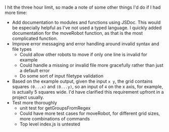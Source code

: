 I hit the three hour limit, so made a note of some other things I'd do if I had more time:

- Add documentation to modules and functions using JSDoc. This would be especially helpful as I've not used a typed language. I quickly added documentation for the moveRobot function, as that is the most complicated function.
- Improve error messaging and error handling around invalid syntax and file types
  - Could allow other robots to move if only one line is invalid for example
  - Could handle a missing or invalid file more gracefully rather than just a default error
  - Do some sort of input filetype validation
- Based on the example output, given the input `x y`, the grid contains squares `(0...x)` and `(0...y)`, so an input of `4` on the x axis, for example, is actually 5 squares wide. I'd have clarified this requirement upfront in a project usually.
- Test more thoroughly
  - unit test for getGroupsFromRegex
  - Could have more test cases for moveRobot, for different grid sizes, more combinations of commands
  - Top level index.js is untested
